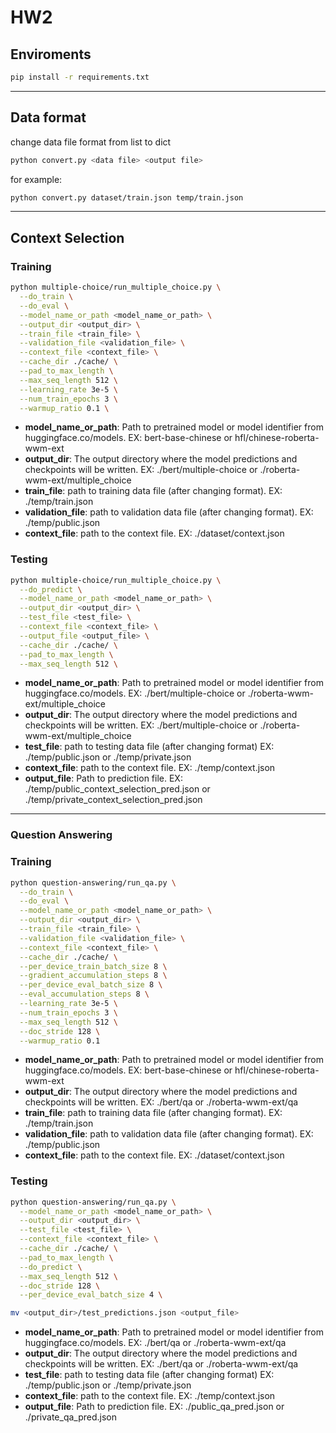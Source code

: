 # HW2

## Enviroments
```bash
pip install -r requirements.txt
```
---
## Data format
change data file format from list to dict
```bash
python convert.py <data file> <output file>
```
for example:
```bash
python convert.py dataset/train.json temp/train.json
```
---
## Context Selection
### Training
```bash
python multiple-choice/run_multiple_choice.py \
  --do_train \
  --do_eval \
  --model_name_or_path <model_name_or_path> \
  --output_dir <output_dir> \
  --train_file <train_file> \
  --validation_file <validation_file> \
  --context_file <context_file> \
  --cache_dir ./cache/ \
  --pad_to_max_length \
  --max_seq_length 512 \
  --learning_rate 3e-5 \
  --num_train_epochs 3 \
  --warmup_ratio 0.1 \
```
* **model_name_or_path**: Path to pretrained model or model identifier from huggingface.co/models. EX: bert-base-chinese or hfl/chinese-roberta-wwm-ext
* **output_dir**: The output directory where the model predictions and checkpoints will be written. EX: ./bert/multiple-choice or ./roberta-wwm-ext/multiple_choice
* **train_file**: path to training data file (after changing format). EX: ./temp/train.json
* **validation_file**: path to validation data file (after changing format). EX: ./temp/public.json
* **context_file**: path to the context file. EX: ./dataset/context.json


### Testing
```bash
python multiple-choice/run_multiple_choice.py \
  --do_predict \
  --model_name_or_path <model_name_or_path> \
  --output_dir <output_dir> \
  --test_file <test_file> \
  --context_file <context_file> \
  --output_file <output_file> \
  --cache_dir ./cache/ \
  --pad_to_max_length \
  --max_seq_length 512 \
```
* **model_name_or_path**: Path to pretrained model or model identifier from huggingface.co/models. EX: ./bert/multiple-choice or ./roberta-wwm-ext/multiple_choice
* **output_dir**: The output directory where the model predictions and checkpoints will be written. EX: ./bert/multiple-choice or ./roberta-wwm-ext/multiple_choice
* **test_file**: path to testing data file (after changing format) EX: ./temp/public.json or ./temp/private.json
* **context_file**: path to the context file. EX: ./temp/context.json
* **output_file**: Path to prediction file. EX: ./temp/public_context_selection_pred.json or ./temp/private_context_selection_pred.json

---
### Question Answering
### Training
```bash
python question-answering/run_qa.py \
  --do_train \
  --do_eval \
  --model_name_or_path <model_name_or_path> \
  --output_dir <output_dir> \
  --train_file <train_file> \
  --validation_file <validation_file> \
  --context_file <context_file> \
  --cache_dir ./cache/ \
  --per_device_train_batch_size 8 \
  --gradient_accumulation_steps 8 \
  --per_device_eval_batch_size 8 \
  --eval_accumulation_steps 8 \
  --learning_rate 3e-5 \
  --num_train_epochs 3 \
  --max_seq_length 512 \
  --doc_stride 128 \
  --warmup_ratio 0.1 
```
* **model_name_or_path**: Path to pretrained model or model identifier from huggingface.co/models. EX: bert-base-chinese or hfl/chinese-roberta-wwm-ext
* **output_dir**: The output directory where the model predictions and checkpoints will be written. EX: ./bert/qa or ./roberta-wwm-ext/qa
* **train_file**: path to training data file (after changing format). EX: ./temp/train.json
* **validation_file**: path to validation data file (after changing format). EX: ./temp/public.json
* **context_file**: path to the context file. EX: ./dataset/context.json

### Testing
```bash
python question-answering/run_qa.py \
  --model_name_or_path <model_name_or_path> \
  --output_dir <output_dir> \
  --test_file <test_file> \
  --context_file <context_file> \
  --cache_dir ./cache/ \
  --pad_to_max_length \
  --do_predict \
  --max_seq_length 512 \
  --doc_stride 128 \
  --per_device_eval_batch_size 4 \

mv <output_dir>/test_predictions.json <output_file>
```
* **model_name_or_path**: Path to pretrained model or model identifier from huggingface.co/models. EX: ./bert/qa or ./roberta-wwm-ext/qa
* **output_dir**: The output directory where the model predictions and checkpoints will be written. EX: ./bert/qa or ./roberta-wwm-ext/qa
* **test_file**: path to testing data file (after changing format) EX: ./temp/public.json or ./temp/private.json
* **context_file**: path to the context file. EX: ./temp/context.json
* **output_file**: Path to prediction file. EX: ./public_qa_pred.json or ./private_qa_pred.json


